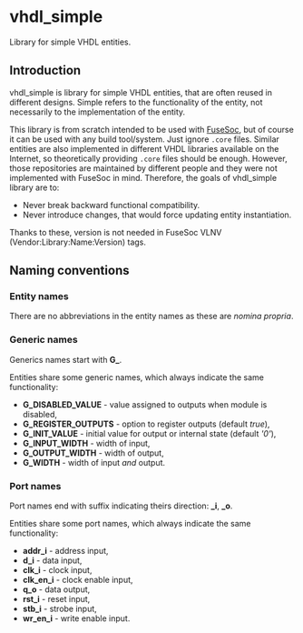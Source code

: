 # vhdl\_simple
Library for simple VHDL entities.

## Introduction
vhdl\_simple is library for simple VHDL entities, that are often reused in different designs.
Simple refers to the functionality of the entity, not necessarily to the implementation of the entity.

This library is from scratch intended to be used with [FuseSoc](https://github.com/olofk/fusesoc), but of course it can be used with any build tool/system.
Just ignore `.core` files.
Similar entities are also implemented in different VHDL libraries available on the Internet, so theoretically providing `.core` files should be enough.
However, those repositories are maintained by different people and they were not implemented with FuseSoc in mind.
Therefore, the goals of vhdl\_simple library are to:
- Never break backward functional compatibility.
- Never introduce changes, that would force updating entity instantiation.

Thanks to these, version is not needed in FuseSoc VLNV (Vendor:Library:Name:Version) tags.

## Naming conventions

### Entity names

There are no abbreviations in the entity names as these are *nomina propria*.

### Generic names

Generics names start with **G_**.

Entities share some generic names, which always indicate the same functionality:
- **G_DISABLED_VALUE** - value assigned to outputs when module is disabled,
- **G_REGISTER_OUTPUTS** - option to register outputs (default *true*),
- **G_INIT_VALUE** - initial value for output or internal state (default *'0'*),
- **G_INPUT_WIDTH** - width of input,
- **G_OUTPUT_WIDTH** - width of output,
- **G_WIDTH** - width of input *and* output.

### Port names

Port names end with suffix indicating theirs direction: **_i**, **_o**.

Entities share some port names, which always indicate the same functionality:
- **addr_i** - address input,
- **d_i** - data input,
- **clk_i** - clock input,
- **clk_en_i** - clock enable input,
- **q_o** - data output,
- **rst_i** - reset input,
- **stb_i** - strobe input,
- **wr_en_i** - write enable input.
